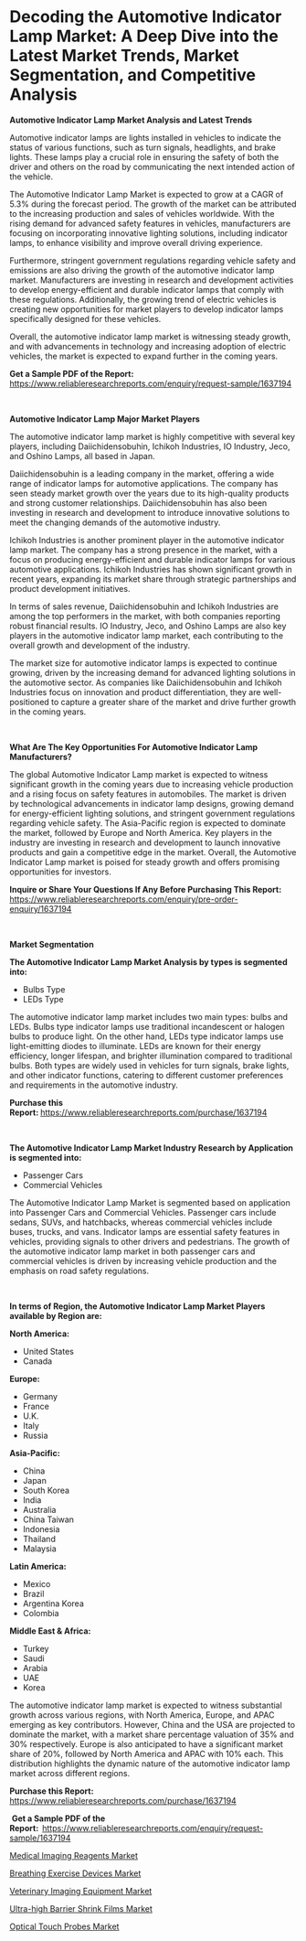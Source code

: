 <p><h1>Decoding the Automotive Indicator Lamp Market: A Deep Dive into the Latest Market Trends, Market Segmentation, and Competitive Analysis</h1></p><p><strong>Automotive Indicator Lamp Market Analysis and Latest Trends</strong></p>
<p><p>Automotive indicator lamps are lights installed in vehicles to indicate the status of various functions, such as turn signals, headlights, and brake lights. These lamps play a crucial role in ensuring the safety of both the driver and others on the road by communicating the next intended action of the vehicle.</p><p>The Automotive Indicator Lamp Market is expected to grow at a CAGR of 5.3% during the forecast period. The growth of the market can be attributed to the increasing production and sales of vehicles worldwide. With the rising demand for advanced safety features in vehicles, manufacturers are focusing on incorporating innovative lighting solutions, including indicator lamps, to enhance visibility and improve overall driving experience.</p><p>Furthermore, stringent government regulations regarding vehicle safety and emissions are also driving the growth of the automotive indicator lamp market. Manufacturers are investing in research and development activities to develop energy-efficient and durable indicator lamps that comply with these regulations. Additionally, the growing trend of electric vehicles is creating new opportunities for market players to develop indicator lamps specifically designed for these vehicles.</p><p>Overall, the automotive indicator lamp market is witnessing steady growth, and with advancements in technology and increasing adoption of electric vehicles, the market is expected to expand further in the coming years.</p></p>
<p><strong>Get a Sample PDF of the Report:&nbsp;</strong> <a href="https://www.reliableresearchreports.com/enquiry/request-sample/1637194">https://www.reliableresearchreports.com/enquiry/request-sample/1637194</a></p>
<p>&nbsp;</p>
<p><strong>Automotive Indicator Lamp Major Market Players</strong></p>
<p><p>The automotive indicator lamp market is highly competitive with several key players, including Daiichidensobuhin, Ichikoh Industries, IO Industry, Jeco, and Oshino Lamps, all based in Japan. </p><p>Daiichidensobuhin is a leading company in the market, offering a wide range of indicator lamps for automotive applications. The company has seen steady market growth over the years due to its high-quality products and strong customer relationships. Daiichidensobuhin has also been investing in research and development to introduce innovative solutions to meet the changing demands of the automotive industry.</p><p>Ichikoh Industries is another prominent player in the automotive indicator lamp market. The company has a strong presence in the market, with a focus on producing energy-efficient and durable indicator lamps for various automotive applications. Ichikoh Industries has shown significant growth in recent years, expanding its market share through strategic partnerships and product development initiatives.</p><p>In terms of sales revenue, Daiichidensobuhin and Ichikoh Industries are among the top performers in the market, with both companies reporting robust financial results. IO Industry, Jeco, and Oshino Lamps are also key players in the automotive indicator lamp market, each contributing to the overall growth and development of the industry.</p><p>The market size for automotive indicator lamps is expected to continue growing, driven by the increasing demand for advanced lighting solutions in the automotive sector. As companies like Daiichidensobuhin and Ichikoh Industries focus on innovation and product differentiation, they are well-positioned to capture a greater share of the market and drive further growth in the coming years.</p></p>
<p>&nbsp;</p>
<p><strong>What Are The Key Opportunities For Automotive Indicator Lamp Manufacturers?</strong></p>
<p><p>The global Automotive Indicator Lamp market is expected to witness significant growth in the coming years due to increasing vehicle production and a rising focus on safety features in automobiles. The market is driven by technological advancements in indicator lamp designs, growing demand for energy-efficient lighting solutions, and stringent government regulations regarding vehicle safety. The Asia-Pacific region is expected to dominate the market, followed by Europe and North America. Key players in the industry are investing in research and development to launch innovative products and gain a competitive edge in the market. Overall, the Automotive Indicator Lamp market is poised for steady growth and offers promising opportunities for investors.</p></p>
<p><strong>Inquire or Share Your Questions If Any Before Purchasing This Report:</strong> <a href="https://www.reliableresearchreports.com/enquiry/pre-order-enquiry/1637194">https://www.reliableresearchreports.com/enquiry/pre-order-enquiry/1637194</a></p>
<p>&nbsp;</p>
<p><strong>Market Segmentation</strong></p>
<p><strong>The Automotive Indicator Lamp Market Analysis by types is segmented into:</strong></p>
<p><ul><li>Bulbs Type</li><li>LEDs Type</li></ul></p>
<p><p>The automotive indicator lamp market includes two main types: bulbs and LEDs. Bulbs type indicator lamps use traditional incandescent or halogen bulbs to produce light. On the other hand, LEDs type indicator lamps use light-emitting diodes to illuminate. LEDs are known for their energy efficiency, longer lifespan, and brighter illumination compared to traditional bulbs. Both types are widely used in vehicles for turn signals, brake lights, and other indicator functions, catering to different customer preferences and requirements in the automotive industry.</p></p>
<p><strong>Purchase this Report:&nbsp;</strong><a href="https://www.reliableresearchreports.com/purchase/1637194">https://www.reliableresearchreports.com/purchase/1637194</a></p>
<p>&nbsp;</p>
<p><strong>The Automotive Indicator Lamp Market Industry Research by Application is segmented into:</strong></p>
<p><ul><li>Passenger Cars</li><li>Commercial Vehicles</li></ul></p>
<p><p>The Automotive Indicator Lamp Market is segmented based on application into Passenger Cars and Commercial Vehicles. Passenger cars include sedans, SUVs, and hatchbacks, whereas commercial vehicles include buses, trucks, and vans. Indicator lamps are essential safety features in vehicles, providing signals to other drivers and pedestrians. The growth of the automotive indicator lamp market in both passenger cars and commercial vehicles is driven by increasing vehicle production and the emphasis on road safety regulations.</p></p>
<p>&nbsp;</p>
<p><strong>In terms of Region, the Automotive Indicator Lamp Market Players available by Region are:</strong></p>
<p>
    <p> <strong> North America: </strong>
        <ul>
            <li>United States</li>
            <li>Canada</li>
        </ul>
        </p> 
    <p> <strong> Europe: </strong>
        <ul>
            <li>Germany</li>
            <li>France</li>
            <li>U.K.</li>
            <li>Italy</li>
            <li>Russia</li>
        </ul>
        </p> 
    <p> <strong> Asia-Pacific: </strong>
        <ul>
            <li>China</li>
            <li>Japan</li>
            <li>South Korea</li>
            <li>India</li>
            <li>Australia</li>
            <li>China Taiwan</li>
            <li>Indonesia</li>
            <li>Thailand</li>
            <li>Malaysia</li>
        </ul>
        </p> 
    <p> <strong> Latin America: </strong>
        <ul>
            <li>Mexico</li>
            <li>Brazil</li>
            <li>Argentina Korea</li>
            <li>Colombia</li>
        </ul>
        </p> 
    <p> <strong> Middle East & Africa: </strong>
        <ul>
            <li>Turkey</li>
            <li>Saudi</li>
            <li>Arabia</li>
            <li>UAE</li>
            <li>Korea</li>
        </ul>
    </p>
    </p>
<p><p>The automotive indicator lamp market is expected to witness substantial growth across various regions, with North America, Europe, and APAC emerging as key contributors. However, China and the USA are projected to dominate the market, with a market share percentage valuation of 35% and 30% respectively. Europe is also anticipated to have a significant market share of 20%, followed by North America and APAC with 10% each. This distribution highlights the dynamic nature of the automotive indicator lamp market across different regions.</p></p>
<p><strong>Purchase this Report: </strong><a href="https://www.reliableresearchreports.com/purchase/1637194">https://www.reliableresearchreports.com/purchase/1637194</a></p>
<p>&nbsp;<strong>Get a Sample PDF of the Report:&nbsp;&nbsp;</strong><a href="https://www.reliableresearchreports.com/enquiry/request-sample/1637194">https://www.reliableresearchreports.com/enquiry/request-sample/1637194</a></p>
<p><strong></strong></p>
<p><p><a href="https://medium.com/@dougschmidt1982/medical-imaging-reagents-market-trends-forecast-and-competitive-analysis-to-2031-586ee7b55682">Medical Imaging Reagents Market</a></p><p><a href="https://medium.com/@dougschmidt1982/breathing-exercise-devices-market-analysis-its-cagr-market-segmentation-and-global-industry-1e3d0356fca3">Breathing Exercise Devices Market</a></p><p><a href="https://medium.com/@dougschmidt1982/veterinary-imaging-equipment-market-insights-into-market-cagr-market-trends-and-growth-2c424449be54">Veterinary Imaging Equipment Market</a></p><p><a href="https://github.com/jhcraigie/Market-Research-Report-List-1/blob/main/ultra-high-barrier-shrink-films-market.md">Ultra-high Barrier Shrink Films Market</a></p><p><a href="https://github.com/sonuprakash1/Market-Research-Report-List-1/blob/main/optical-touch-probes-market.md">Optical Touch Probes Market</a></p></p>